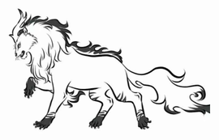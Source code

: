 <p align="center">
    <a href="https://github.com/dashjay/baize" target="_blank">
        <img src="./baize.jpg" width="400">
    </a>
</p>
